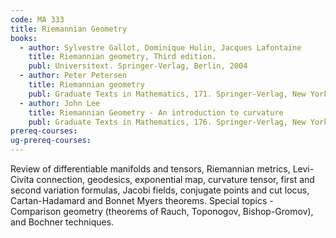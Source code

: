 ```yaml
---
code: MA 333
title: Riemannian Geometry
books:
  - author: Sylvestre Gallot, Dominique Hulin, Jacques Lafontaine
    title: Riemannian geometry, Third edition.
    publ: Universitext. Springer-Verlag, Berlin, 2004
  - author: Peter Petersen
    title: Riemannian geometry
    publ: Graduate Texts in Mathematics, 171. Springer-Verlag, New York, 1998
  - author: John Lee
    title: Riemannian Geometry - An introduction to curvature
    publ: Graduate Texts in Mathematics, 176. Springer-Verlag, New York, 1997
prereq-courses:
ug-prereq-courses:
---
```




Review of differentiable manifolds and tensors, Riemannian metrics, Levi-Civita connection, geodesics, exponential map, curvature tensor, first and second variation formulas, Jacobi fields, conjugate points and cut locus, Cartan-Hadamard and Bonnet Myers theorems. Special topics - Comparison geometry (theorems of Rauch, Toponogov, Bishop-Gromov), and Bochner techniques.
